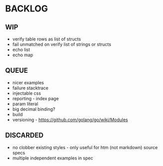 # BACKLOG

## WIP
* verify table rows as list of structs
* fail unmatched on verify list of strings or structs
* echo list
* echo map

## QUEUE
* nicer examples
* failure stacktrace
* injectable css
* reporting - index page
* param literal
* big decimal binding?
* build
* versioning - https://github.com/golang/go/wiki/Modules

## DISCARDED
* no clobber existing styles - only useful for htm (not markdown) source specs
* multiple independent examples in spec
